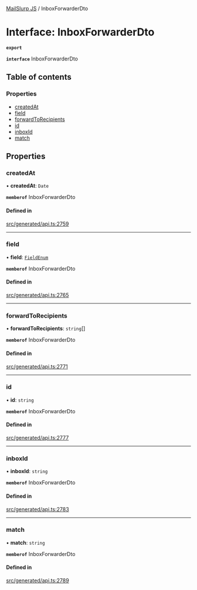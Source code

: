 [MailSlurp JS](../README.md) / InboxForwarderDto

# Interface: InboxForwarderDto

**`export`**

**`interface`** InboxForwarderDto

## Table of contents

### Properties

- [createdAt](InboxForwarderDto.md#createdat)
- [field](InboxForwarderDto.md#field)
- [forwardToRecipients](InboxForwarderDto.md#forwardtorecipients)
- [id](InboxForwarderDto.md#id)
- [inboxId](InboxForwarderDto.md#inboxid)
- [match](InboxForwarderDto.md#match)

## Properties

### createdAt

• **createdAt**: `Date`

**`memberof`** InboxForwarderDto

#### Defined in

[src/generated/api.ts:2759](https://github.com/mailslurp/mailslurp-client/blob/f0f645f/src/generated/api.ts#L2759)

___

### field

• **field**: [`FieldEnum`](../enums/InboxForwarderDto.FieldEnum.md)

**`memberof`** InboxForwarderDto

#### Defined in

[src/generated/api.ts:2765](https://github.com/mailslurp/mailslurp-client/blob/f0f645f/src/generated/api.ts#L2765)

___

### forwardToRecipients

• **forwardToRecipients**: `string`[]

**`memberof`** InboxForwarderDto

#### Defined in

[src/generated/api.ts:2771](https://github.com/mailslurp/mailslurp-client/blob/f0f645f/src/generated/api.ts#L2771)

___

### id

• **id**: `string`

**`memberof`** InboxForwarderDto

#### Defined in

[src/generated/api.ts:2777](https://github.com/mailslurp/mailslurp-client/blob/f0f645f/src/generated/api.ts#L2777)

___

### inboxId

• **inboxId**: `string`

**`memberof`** InboxForwarderDto

#### Defined in

[src/generated/api.ts:2783](https://github.com/mailslurp/mailslurp-client/blob/f0f645f/src/generated/api.ts#L2783)

___

### match

• **match**: `string`

**`memberof`** InboxForwarderDto

#### Defined in

[src/generated/api.ts:2789](https://github.com/mailslurp/mailslurp-client/blob/f0f645f/src/generated/api.ts#L2789)
